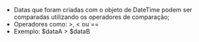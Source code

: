 * Datas que foram criadas com o objeto de DateTime podem ser comparadas utilizando os operadores de comparação;
* Operadores como: >, < ou ==
* Exemplo: $dataA > $dataB